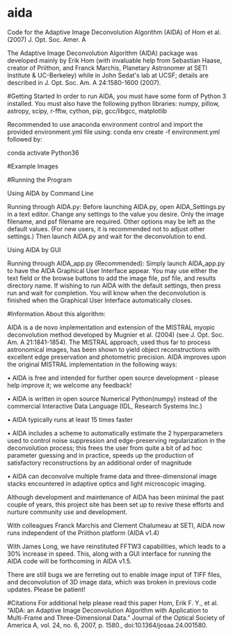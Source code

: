 aida
====

Code for the Adaptive Image Deconvolution Algorithm (AIDA) of Hom et al. (2007) J. Opt. Soc. Amer. A

The Adaptive Image Deconvolution Algorithm (AIDA) package was developed mainly by Erik Hom (with invaluable help from Sebastian Haase, creator of Priithon, and Franck Marchis, Planetary Astronomer at SETI Institute & UC-Berkeley) while in John Sedat's lab at UCSF; details are described in J. Opt. Soc. Am. A 24:1580-1600 (2007).


#Getting Started 
In order to run AIDA, you must have some form of Python 3 installed.
You must also have the following python libraries: numpy, pillow, astropy, scipy, r-fftw, cython, pip, gcc/libgcc, matplotlib

Recommended to use anaconda environment control and import the provided environment.yml
file using:
conda env create -f environment.yml
followed by:

conda activate Python36

#Example Images

#Running the Program

Using AIDA by Command Line

Running through AIDA.py:
Before launching AIDA.py, open AIDA_Settings.py in a text editor. Change any settings to the
value you desire. Only the image filename, and psf filename are required. Other options may be
left as the default values. (For new users, it is recommended not to adjust other settings.) Then
launch AIDA.py and wait for the deconvolution to end.


Using AIDA by GUI

Running through AIDA_app.py (Recommended):
Simply launch AIDA_app.py to have the AIDA Graphical User Interface appear. You may use
either the text field or the browse buttons to add the image file, psf file, and results directory
name. If wishing to run AIDA with the default settings, then press run and wait for completion.
You will know when the deconvolution is finished when the Graphical User Interface
automatically closes.

#Information About this algorithm:

AIDA is a de novo implementation and extension of the MISTRAL myopic deconvolution method developed by Mugnier et al. (2004) (see J. Opt. Soc. Am. A 21:1841-1854). The MISTRAL approach, used thus far to process astronomical images, has been shown to yield object reconstructions with excellent edge preservation and photometric precision. AIDA improves upon the original MISTRAL implementation in the following ways:

• AIDA is free and intended for further open source development - please help improve it; we welcome any feedback!

• AIDA is written in open source Numerical Python(numpy) instead of the commercial Interactive Data Language (IDL, Research Systems Inc.)

• AIDA typically runs at least 15 times faster

• AIDA includes a scheme to automatically estimate the 2 hyperparameters used to control noise suppression and edge-preserving regularization in the deconvolution process; this frees the user from quite a bit of ad hoc parameter guessing and in practice, speeds up the production of satisfactory reconstructions by an additional order of magnitude

• AIDA can deconvolve multiple frame data and three-dimensional image stacks encountered in adaptive optics and light microscopic imaging.

Although development and maintenance of AIDA has been minimal the past couple of years, this project site has been set up to revive these efforts and nurture community use and development.

With colleagues Franck Marchis and Clement Chalumeau at SETI, AIDA now runs independent of the Priithon platform (AIDA v1.4)

With James Long, we have reinstituted FFTW3 capabilities, which leads to a 30% increase in speed.  This, along with a GUI interface for running the AIDA code will be forthcoming in AIDA v1.5.

There are still bugs we are ferreting out to enable image input of TIFF files, and deconvolution of 3D image data, which was broken in previous code updates.  Please be patient!

#Citations
For additional help please read this paper
Hom, Erik F. Y., et al. “AIDA: an Adaptive Image Deconvolution Algorithm with Application to
Multi-Frame and Three-Dimensional Data.” Journal of the Optical Society of America A,
vol. 24, no. 6, 2007, p. 1580., doi:10.1364/josaa.24.001580.
